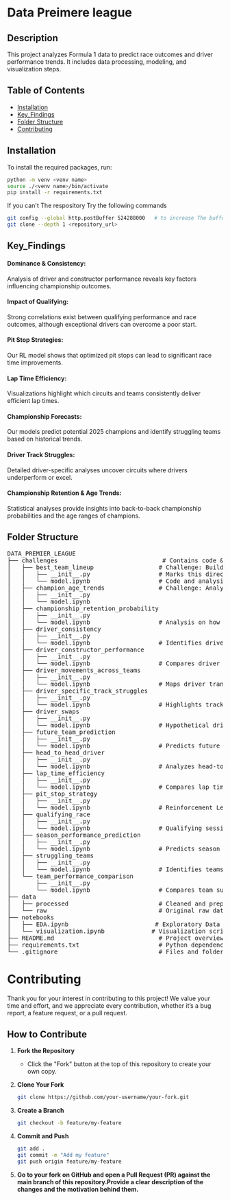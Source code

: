 # Data Preimere league

## Description
This project analyzes Formula 1 data to predict race outcomes and driver performance trends. It includes data processing, modeling, and visualization steps.

## Table of Contents
- [Installation](#installation)
- [Key_Findings](#Key_Findings)
- [Folder Structure](#folder-structure)
- [Contributing](#contributing)

## Installation
To install the required packages, run:
```bash
python -m venv <venv name>
source ./<venv name>/bin/activate
pip install -r requirements.txt
```
If you can't The respository Try the following commands 
```bash
git config --global http.postBuffer 524288000   # to increase The buffer size to 500 mb
git clone --depth 1 <repository_url>
```



## Key_Findings

#### Dominance & Consistency:
Analysis of driver and constructor performance reveals key factors influencing championship outcomes.
#### Impact of Qualifying:
Strong correlations exist between qualifying performance and race outcomes, although exceptional drivers can overcome a poor start.
#### Pit Stop Strategies:
Our RL model shows that optimized pit stops can lead to significant race time improvements.
#### Lap Time Efficiency:
Visualizations highlight which circuits and teams consistently deliver efficient lap times.
#### Championship Forecasts:
Our models predict potential 2025 champions and identify struggling teams based on historical trends.
#### Driver Track Struggles:
Detailed driver-specific analyses uncover circuits where drivers underperform or excel.
#### Championship Retention & Age Trends:
Statistical analyses provide insights into back-to-back championship probabilities and the age ranges of champions.



<h2>Folder Structure</h2>
<pre>
DATA_PREMIER_LEAGUE
├── challenges                             # Contains code & analysis for each problem statement
│   ├── best_team_lineup                  # Challenge: Build the best possible team lineup
│   │   ├── __init__.py                   # Marks this directory as a Python package
│   │   └── model.ipynb                   # Code and analysis for best_team_lineup
│   ├── champion_age_trends               # Challenge: Analyze championship age trends
│   │   ├── __init__.py
│   │   └── model.ipynb
│   ├── championship_retention_probability
│   │   ├── __init__.py
│   │   └── model.ipynb                   # Analysis on how often champions retain their title
│   ├── driver_consistency
│   │   ├── __init__.py
│   │   └── model.ipynb                   # Identifies drivers with consistent performance
│   ├── driver_constructor_performance
│   │   ├── __init__.py
│   │   └── model.ipynb                   # Compares driver and constructor performance
│   ├── driver_movements_across_teams
│   │   ├── __init__.py
│   │   └── model.ipynb                   # Maps driver transitions across different teams
│   ├── driver_specific_track_struggles
│   │   ├── __init__.py
│   │   └── model.ipynb                   # Highlights track-specific struggles for drivers
│   ├── driver_swaps
│   │   ├── __init__.py
│   │   └── model.ipynb                   # Hypothetical driver swaps and their impact
│   ├── future_team_prediction
│   │   ├── __init__.py
│   │   └── model.ipynb                   # Predicts future team performance or lineups
│   ├── head_to_head_driver
│   │   ├── __init__.py
│   │   └── model.ipynb                   # Analyzes head-to-head driver rivalries
│   ├── lap_time_efficiency
│   │   ├── __init__.py
│   │   └── model.ipynb                   # Compares lap times and efficiency across circuits
│   ├── pit_stop_strategy
│   │   ├── __init__.py
│   │   └── model.ipynb                   # Reinforcement Learning or analysis of pit stop strategies
│   ├── qualifying_race
│   │   ├── __init__.py
│   │   └── model.ipynb                   # Qualifying session analysis
│   ├── season_performance_prediction
│   │   ├── __init__.py
│   │   └── model.ipynb                   # Predicts season outcomes based on historical data
│   ├── struggling_teams
│   │   ├── __init__.py
│   │   └── model.ipynb                   # Identifies teams likely to underperform
│   └── team_performance_comparison
│       ├── __init__.py
│       └── model.ipynb                   # Compares team success rates and rivalries
├── data
│   ├── processed                         # Cleaned and prepared data for analysis
│   └── raw                               # Original raw data files
├── notebooks
│   ├── EDA.ipynb                        # Exploratory Data Analysis
│   └── visualization.ipynb             # Visualization scripts & plots
├── README.md                             # Project overview and instructions
├── requirements.txt                      # Python dependencies
└── .gitignore                            # Files and folders to ignore in Git
</pre>

# Contributing

Thank you for your interest in contributing to this project! We value your time and effort, and we appreciate every contribution, whether it’s a bug report, a feature request, or a pull request.

## How to Contribute

1. **Fork the Repository**  
   - Click the "Fork" button at the top of this repository to create your own copy.

2. **Clone Your Fork**  
   ```bash
   git clone https://github.com/your-username/your-fork.git
    ```
3. **Create a Branch**  
    ```bash
    git checkout -b feature/my-feature
    ```
4. **Commit and Push**  
    ```bash
    git add .
    git commit -m "Add my feature"
    git push origin feature/my-feature
    ```
5. **Go to your fork on GitHub and open a Pull Request (PR) against the main branch of this repository.Provide a clear description of the changes and the motivation behind them.**

